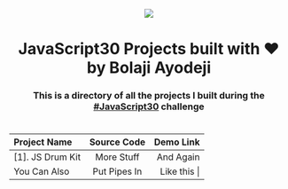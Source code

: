 ﻿<div align="center">

![](https://javascript30.com/images/JS3-social-share.png)

# JavaScript30 Projects built with :heart: by Bolaji Ayodeji

### This is a directory of all the projects I built during the [#JavaScript30](https://javascript30.com) challenge

#

| Project Name     | Source Code  |    Demo Link |
| :--------------- | :----------: | -----------: |
| [1]. JS Drum Kit |  More Stuff  |    And Again |
| You Can Also     | Put Pipes In | Like this \| |

</div>
